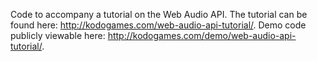 Code to accompany a tutorial on the Web Audio API.  The tutorial can be found here: http://kodogames.com/web-audio-api-tutorial/.  Demo code publicly viewable here: http://kodogames.com/demo/web-audio-api-tutorial/.